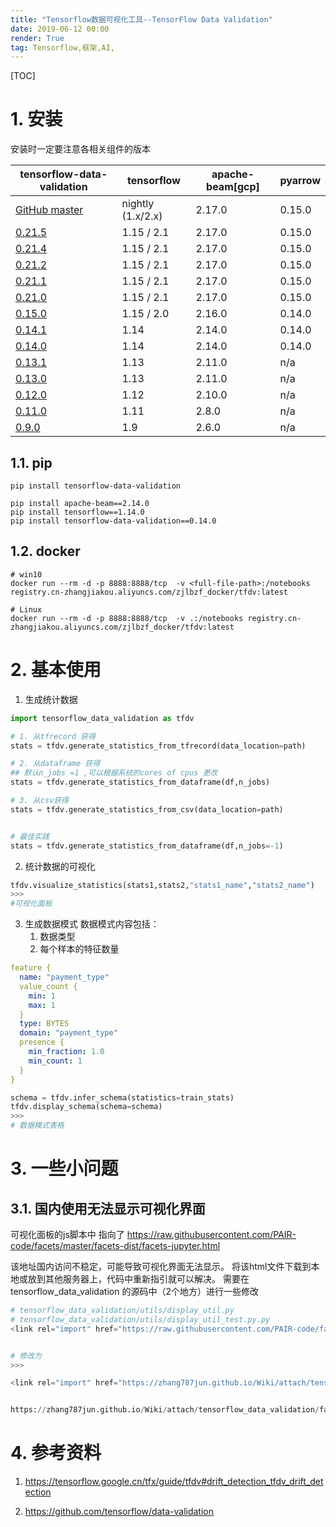 ```yaml
---
title: "Tensorflow数据可视化工具--TensorFlow Data Validation"
date: 2019-06-12 00:00
render: True 
tag: Tensorflow,框架,AI,
---
```


[TOC]

# 1. 安装

安装时一定要注意各相关组件的版本

| tensorflow-data-validation                                                            | tensorflow        | apache-beam[gcp] | pyarrow |
| ------------------------------------------------------------------------------------- | ----------------- | ---------------- | ------- |
| [GitHub master](https://github.com/tensorflow/data-validation/blob/master/RELEASE.md) | nightly (1.x/2.x) | 2.17.0           | 0.15.0  |
| [0.21.5](https://github.com/tensorflow/data-validation/blob/v0.21.5/RELEASE.md)       | 1.15 / 2.1        | 2.17.0           | 0.15.0  |
| [0.21.4](https://github.com/tensorflow/data-validation/blob/v0.21.4/RELEASE.md)       | 1.15 / 2.1        | 2.17.0           | 0.15.0  |
| [0.21.2](https://github.com/tensorflow/data-validation/blob/v0.21.2/RELEASE.md)       | 1.15 / 2.1        | 2.17.0           | 0.15.0  |
| [0.21.1](https://github.com/tensorflow/data-validation/blob/v0.21.1/RELEASE.md)       | 1.15 / 2.1        | 2.17.0           | 0.15.0  |
| [0.21.0](https://github.com/tensorflow/data-validation/blob/v0.21.0/RELEASE.md)       | 1.15 / 2.1        | 2.17.0           | 0.15.0  |
| [0.15.0](https://github.com/tensorflow/data-validation/blob/v0.15.0/RELEASE.md)       | 1.15 / 2.0        | 2.16.0           | 0.14.0  |
| [0.14.1](https://github.com/tensorflow/data-validation/blob/v0.14.1/RELEASE.md)       | 1.14              | 2.14.0           | 0.14.0  |
| [0.14.0](https://github.com/tensorflow/data-validation/blob/v0.14.0/RELEASE.md)       | 1.14              | 2.14.0           | 0.14.0  |
| [0.13.1](https://github.com/tensorflow/data-validation/blob/v0.13.1/RELEASE.md)       | 1.13              | 2.11.0           | n/a     |
| [0.13.0](https://github.com/tensorflow/data-validation/blob/v0.13.0/RELEASE.md)       | 1.13              | 2.11.0           | n/a     |
| [0.12.0](https://github.com/tensorflow/data-validation/blob/v0.12.0/RELEASE.md)       | 1.12              | 2.10.0           | n/a     |
| [0.11.0](https://github.com/tensorflow/data-validation/blob/v0.11.0/RELEASE.md)       | 1.11              | 2.8.0            | n/a     |
| [0.9.0](https://github.com/tensorflow/data-validation/blob/v0.9.0/RELEASE.md)         | 1.9               | 2.6.0            | n/a     |



## 1.1. pip
```shell
pip install tensorflow-data-validation
```

```shell
pip install apache-beam==2.14.0
pip install tensorflow==1.14.0
pip install tensorflow-data-validation==0.14.0
```


## 1.2. docker

```shell
# win10 
docker run --rm -d -p 8888:8888/tcp  -v <full-file-path>:/notebooks registry.cn-zhangjiakou.aliyuncs.com/zjlbzf_docker/tfdv:latest

# Linux
docker run --rm -d -p 8888:8888/tcp  -v .:/notebooks registry.cn-zhangjiakou.aliyuncs.com/zjlbzf_docker/tfdv:latest
```
# 2. 基本使用


1. 生成统计数据 
```python
import tensorflow_data_validation as tfdv

# 1. 从tfrecord 获得 
stats = tfdv.generate_statistics_from_tfrecord(data_location=path)

# 2. 从dataframe 获得
## 默认n_jobs =1 ,可以根据系统的cores of cpus 更改
stats = tfdv.generate_statistics_from_dataframe(df,n_jobs)

# 3. 从csv获得
stats = tfdv.generate_statistics_from_csv(data_location=path)


# 最佳实践 
stats = tfdv.generate_statistics_from_dataframe(df,n_jobs=-1)

```


2. 统计数据的可视化 

```python
tfdv.visualize_statistics(stats1,stats2,"stats1_name","stats2_name")
>>>
#可视化面板

```
3. 生成数据模式 
数据模式内容包括：
    1. 数据类型
    2. 每个样本的特征数量
```yml
feature {
  name: "payment_type"
  value_count {
    min: 1
    max: 1
  }
  type: BYTES
  domain: "payment_type"
  presence {
    min_fraction: 1.0
    min_count: 1
  }
}
```


```python
schema = tfdv.infer_schema(statistics=train_stats)
tfdv.display_schema(schema=schema)
>>>
# 数据模式表格

```

# 3. 一些小问题

## 3.1. 国内使用无法显示可视化界面


可视化面板的js脚本中 指向了 
https://raw.githubusercontent.com/PAIR-code/facets/master/facets-dist/facets-jupyter.html

该地址国内访问不稳定，可能导致可视化界面无法显示。
将该html文件下载到本地或放到其他服务器上，代码中重新指引就可以解决。
需要在 tensorflow_data_validation 的源码中（2个地方）进行一些修改 


```python 
# tensorflow_data_validation/utils/display_util.py
# tensorflow_data_validation/utils/display_util_test.py.py
<link rel="import" href="https://raw.githubusercontent.com/PAIR-code/facets/master/facets-dist/facets-jupyter.html">;


# 修改为 
>>>

<link rel="import" href="https://zhang787jun.github.io/Wiki/attach/tensorflow_data_validation/facets-jupyter.html">;


https://zhang787jun.github.io/Wiki/attach/tensorflow_data_validation/facets-jupyter.html 可替换成任意可访问的的facets-jupyter.html 地址
```




# 4. 参考资料
1. https://tensorflow.google.cn/tfx/guide/tfdv#drift_detection_tfdv_drift_detection

2. https://github.com/tensorflow/data-validation
 